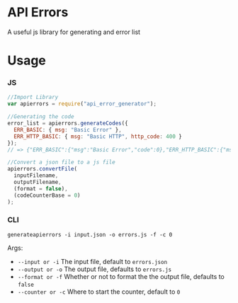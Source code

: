 # API Errors

A useful js library for generating and error list

# Usage

### JS

```js
//Import Library
var apierrors = require("api_error_generator");

//Generating the code
error_list = apierrors.generateCodes({
  ERR_BASIC: { msg: "Basic Error" },
  ERR_HTTP_BASIC: { msg: "Basic HTTP", http_code: 400 }
});
// => {"ERR_BASIC":{"msg":"Basic Error","code":0},"ERR_HTTP_BASIC":{"msg":"Basic HTTP","http_code":400,"code":1}}

//Convert a json file to a js file
apierrors.convertFile(
  inputFilename,
  outputFilename,
  (format = false),
  (codeCounterBase = 0)
);
```

### CLI

`generateapierrors -i input.json -o errors.js -f -c 0`

Args:

- `--input or -i` The input file, default to `errors.json`
- `--output or -o` The output file, defaults to `errors.js`
- `--format or -f` Whether or not to format the the output file, defaults to `false`
- `--counter or -c` Where to start the counter, default to `0`
